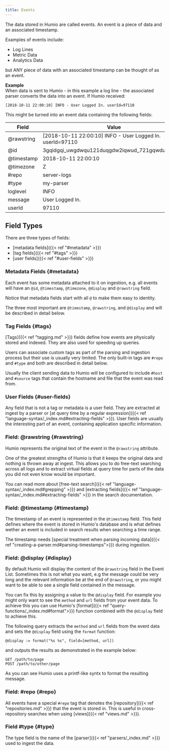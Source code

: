 ```yaml
---
title: Events
---
```


The data stored in Humio are called events. An event is a piece of data and an
associated timestamp.

Examples of events include:

- Log Lines
- Metric Data
- Analytics Data

but ANY piece of data with an associated timestamp can be thought of as an event.

**Example**  
When data is sent to Humio - in this example a log line - the associated parser
converts the data into an event. If Humio received:

```
[2018-10-11 22:00:10] INFO - User Logged In. userId=97110
```

This might be turned into an event data containing the following fields:

| Field      | Value                                                     |
|------------|-----------------------------------------------------------|
| @rawstring | [2018-10-11 22:00:10] INFO - User Logged In. userId=97110 |
| @id        | 3gqidgqi_uwgdwqu121duqgdw2iqwud_721gqwdugqdwu1            |
| @timestamp | 2018-10-11 22:00:10                                       |
| @timezone  | Z                                                         |
| #repo      | server-logs                                               |
| #type      | my-parser                                                 |
| loglevel   | INFO                                                      |
| message    | User Logged In.                                           |
| userId     | 97110                                                     |

## Field Types

There are three types of fields:

- [metadata fields]({{< ref "#metadata" >}})
- [tag fields]({{< ref "#tags" >}})
- [user fields]({{< ref "#user-fields" >}})

### Metadata Fields {#metadata}

Each event has some metadata attached to it on ingestion, e.g. all events will
have an `@id`, `@timestamp`, `@timezone`, `@display` and `@rawstring` field.

Notice that metadata fields start with all `@` to make them easy to identity.

The three most important are `@timestamp`, `@rawstring`, and `@display` and will be
described in detail below.

### Tag Fields {#tags}

[Tags]({{< ref "tagging.md" >}}) fields define how events are physically stored and 
indexed. They are also used for speeding up queries.

Users can associate custom tags as part of the parsing and ingestion process but 
their use is usually very limited. The only built-in tags are `#repo` and `#type` and 
both are described in detail below.

Usually the client sending data to Humio will be configured to include `#host`
and `#source` tags that contain the hostname and file that the event was read from.

### User Fields {#user-fields}

Any field that is not a tag or metadata is a user field. They are extracted at
ingest by a parser or [at query time by a regular expression]({{< ref "language-syntax/_index.md#extracting-fields" >}}).
User fields are usually the interesting part of an event, containing application
specific information.

### Field: @rawstring {#rawstring}

Humio represents the original text of the event in the `@rawstring` attribute.

One of the greatest strengths of Humio is that it keeps the original data and
nothing is thrown away at ingest. This allows you to do free-text searching across
all logs and to extract virtual fields at query time for parts of the
data you did not even know would be important.

You can read more about [free-text search]({{< ref "language-syntax/_index.md#grepping" >}}) and 
[extracting fields]({{< ref "language-syntax/_index.md#extracting-fields" >}}) in
the search documentation.

### Field: @timestamp {#timestamp}

The timestamp of an event is represented in the `@timestamp` field. This field
defines where the event is stored in Humio's database and is what defines
wether an event is included in search results when searching a time range.

The timestamp needs [special treatment when parsing incoming data]({{< ref "creating-a-parser.md#parsing-timestamps">}}) during ingestion.

### Field: @display {#display}

By default Humio will display the content of the `@rawstring` field in the
Event List. Sometimes this is not what you want, e.g the message could be very
long and the relevant information be at the end of `@rawstring`, or you might
want to be able to see a single field contained in the message.

You can fix this by assigning a value to the `@display` field.
For example you might only want to see the `method` and `url` fields from your event data. 
To achieve this you can use Humio's [format]({{< ref "query-functions/_index.md#format">}}) function
combined with the `@display` field to achieve this.

The following query extracts the `method` and `url` fields from the event data and sets 
the `@display` field using the `format` function:

``` humio
@display := format("%s %s", field=[method, url])
```

and outputs the results as demonstrated in the example below:

```
GET /path/to/page
POST /path/to/other/page
```

As you can see Humio uses a printf-like syntx to format the resulting message.

### Field: #repo {#repo}

All events have a special `#repo` tag that denotes the [repository]({{< ref "repositories.md" >}}) that 
the event is stored in. This is useful in cross-repository searches when using [views]({{< ref "views.md" >}}).

### Field #type {#type}

The type field is the name of the [parser]({{< ref "parsers/_index.md" >}}) used to ingest the data.
